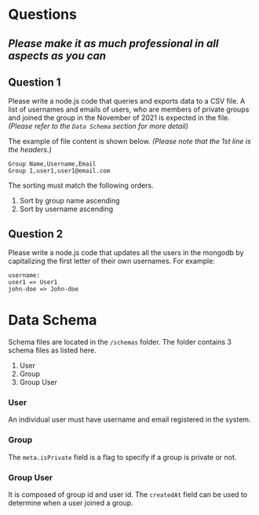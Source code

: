 # Questions

## **_Please make it as much professional in all aspects as you can_**

## Question 1

Please write a node.js code that queries and exports data to a CSV file. A list of usernames and emails of users, who are members of private groups and joined the group in the November of 2021 is expected in the file. _(Please refer to the `Data Schema` section for more detail)_

The example of file content is shown below. _(Please note that the 1st line is the headers.)_

```
Group Name,Username,Email
Group 1,user1,user1@email.com
```

The sorting must match the following orders.

1. Sort by group name ascending
2. Sort by username ascending

## Question 2

Please write a node.js code that updates all the users in the mongodb by capitalizing the first letter of their own usernames.
For example:

```
username:
user1 => User1
john-doe => John-doe
```

# Data Schema

Schema files are located in the `/schemas` folder. The folder contains 3 schema files as listed here.

1. User
2. Group
3. Group User

### User

An individual user must have username and email registered in the system.

### Group

The `meta.isPrivate` field is a flag to specify if a group is private or not.

### Group User

It is composed of group id and user id. The `createdAt` field can be used to determine when a user joined a group.
